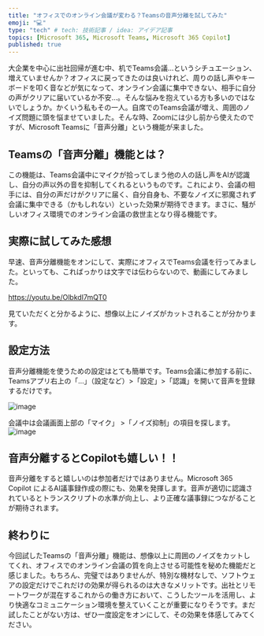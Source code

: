 ```yaml
---
title: "オフィスでのオンライン会議が変わる？Teamsの音声分離を試してみた"
emoji: "💻" 
type: "tech" # tech: 技術記事 / idea: アイデア記事
topics: [Microsoft 365, Microsoft Teams, Microsoft 365 Copilot] 
published: true
---
```


大企業を中心に出社回帰が進む中、机でTeams会議...というシチュエーション、増えていませんか？オフィスに戻ってきたのは良いけれど、周りの話し声やキーボードを叩く音などが気になって、オンライン会議に集中できない、相手に自分の声がクリアに届いているか不安...。そんな悩みを抱えている方も多いのではないでしょうか。かくいう私もその一人。自席でのTeams会議が増え、周囲のノイズ問題に頭を悩ませていました。そんな時、Zoomには少し前から使えたのですが、Microsoft Teamsに「音声分離」という機能が来ました。

## Teamsの「音声分離」機能とは？

この機能は、Teams会議中にマイクが拾ってしまう他の人の話し声をAIが認識し、自分の声以外の音を抑制してくれるというものです。これにより、会議の相手には、自分の声だけがクリアに届く、自分自身も、不要なノイズに邪魔されず会議に集中できる（かもしれない）といった効果が期待できます。まさに、騒がしいオフィス環境でのオンライン会議の救世主となり得る機能です。

## 実際に試してみた感想

早速、音声分離機能をオンにして、実際にオフィスでTeams会議を行ってみました。といっても、こればっかりは文字では伝わらないので、動画にしてみました。

https://youtu.be/OlbkdI7mQT0

見ていただくと分かるように、想像以上にノイズがカットされることが分かります。

## 設定方法

音声分離機能を使うための設定はとても簡単です。Teams会議に参加する前に、Teamsアプリ右上の「...」（設定など）>「設定」>「認識」を開いて音声を登録するだけです。

![image](https://github.com/user-attachments/assets/3677d720-a1ed-4a7a-a430-20197d67b6f8)

会議中は会議画面上部の「マイク」 >「ノイズ抑制」の項目を探します。
![image](https://github.com/user-attachments/assets/ce385291-f2d6-4ad3-afc7-d585f20b5ba5)

## 音声分離するとCopilotも嬉しい！！

音声分離をすると嬉しいのは参加者だけではありません。Microsoft 365 Copilot によるAI議事録作成の際にも、効果を発揮します。音声が適切に認識されているとトランスクリプトの水準が向上し、より正確な議事録につながることが期待されます。

## 終わりに

今回試したTeamsの「音声分離」機能は、想像以上に周囲のノイズをカットしてくれ、オフィスでのオンライン会議の質を向上させる可能性を秘めた機能だと感じました。もちろん、完璧ではありませんが、特別な機材なしで、ソフトウェアの設定だけでこれだけの効果が得られるのは大きなメリットです。出社とリモートワークが混在するこれからの働き方において、こうしたツールを活用し、より快適なコミュニケーション環境を整えていくことが重要になりそうです。まだ試したことがない方は、ぜひ一度設定をオンにして、その効果を体感してみてください。
